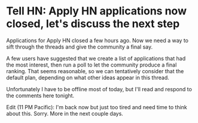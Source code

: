 # Tell HN: Apply HN applications now closed, let's discuss the next step

Applications for Apply HN closed a few hours ago. Now we need a way to sift through the threads and give the community a final say.<p>A few users have suggested that we create a list of applications that had the most interest, then run a poll to let the community produce a final ranking. That seems reasonable, so we can tentatively consider that the default plan, depending on what other ideas appear in this thread.<p>Unfortunately I have to be offline most of today, but I&#x27;ll read and respond to the comments here tonight.<p>Edit (11 PM Pacific): I&#x27;m back now but just too tired and need time to think about this. Sorry. More in the next couple days.
